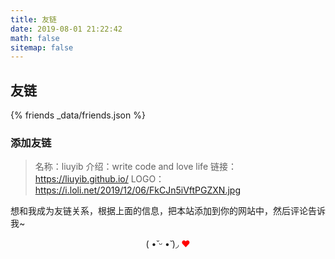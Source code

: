 ```yaml
---
title: 友链
date: 2019-08-01 21:22:42
math: false
sitemap: false
---
```


## 友链

{% friends _data/friends.json %}

### 添加友链

> 名称：liuyib
> 介绍：write code and love life
> 链接：https://liuyib.github.io/
> LOGO：https://i.loli.net/2019/12/06/FkCJn5iVftPGZXN.jpg

想和我成为友链关系，根据上面的信息，把本站添加到你的网站中，然后评论告诉我~
<center>(  •̆ ᵕ •̆ )◞ <span style="color: red;">❤</span></center>
